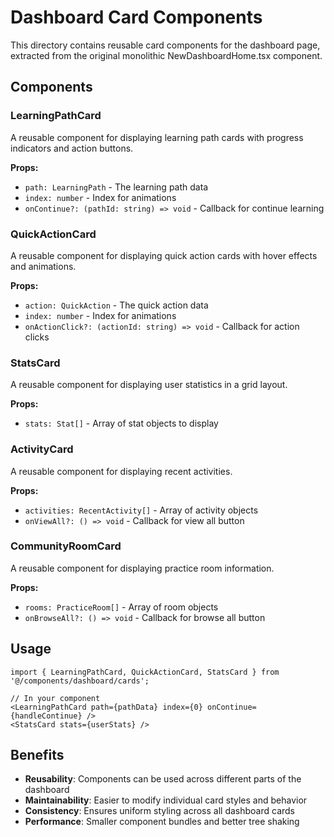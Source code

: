 # Dashboard Card Components

This directory contains reusable card components for the dashboard page, extracted from the original monolithic NewDashboardHome.tsx component.

## Components

### LearningPathCard
A reusable component for displaying learning path cards with progress indicators and action buttons.

**Props:**
- `path: LearningPath` - The learning path data
- `index: number` - Index for animations
- `onContinue?: (pathId: string) => void` - Callback for continue learning

### QuickActionCard
A reusable component for displaying quick action cards with hover effects and animations.

**Props:**
- `action: QuickAction` - The quick action data
- `index: number` - Index for animations
- `onActionClick?: (actionId: string) => void` - Callback for action clicks

### StatsCard
A reusable component for displaying user statistics in a grid layout.

**Props:**
- `stats: Stat[]` - Array of stat objects to display

### ActivityCard
A reusable component for displaying recent activities.

**Props:**
- `activities: RecentActivity[]` - Array of activity objects
- `onViewAll?: () => void` - Callback for view all button

### CommunityRoomCard
A reusable component for displaying practice room information.

**Props:**
- `rooms: PracticeRoom[]` - Array of room objects
- `onBrowseAll?: () => void` - Callback for browse all button

## Usage

```tsx
import { LearningPathCard, QuickActionCard, StatsCard } from '@/components/dashboard/cards';

// In your component
<LearningPathCard path={pathData} index={0} onContinue={handleContinue} />
<StatsCard stats={userStats} />
```

## Benefits

- **Reusability**: Components can be used across different parts of the dashboard
- **Maintainability**: Easier to modify individual card styles and behavior
- **Consistency**: Ensures uniform styling across all dashboard cards
- **Performance**: Smaller component bundles and better tree shaking

